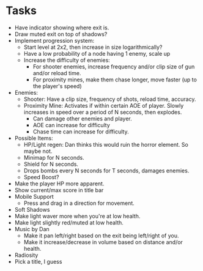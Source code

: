 Tasks
=====

 * Have indicator showing where exit is.
 * Draw muted exit on top of shadows?
 * Implement progression system:
    * Start level at 2x2, then increase in size logarithmically?
    * Have a low probability of a node having 1 enemy, scale up
    * Increase the difficulty of enemies:
        * For shooter enemies, increase frequency and/or clip size of gun and/or reload time.
        * For proximity mines, make them chase longer, move faster (up to the player's speed)
 * Enemies:
    * Shooter: Have a clip size, frequency of shots, reload time, accuracy.
    * Proximity Mine: Activates if within certain AOE of player.  Slowly increases in speed over a period of N seconds, then explodes.  
        * Can damage other enemies and player.
        * AOE can increase for difficulty
        * Chase time can increase for difficulty.
 * Possible Items: 
    * HP/Light regen: Dan thinks this would ruin the horror element.  So maybe not.
    * Minimap for N seconds.
    * Shield for N seconds.
    * Drops bombs every N seconds for T seconds, damages enemies.
    * Speed Boost?
 * Make the player HP more apparent.
 * Show current/max score in title bar
 * Mobile Support 
    * Press and drag in a direction for movement.
 * Soft Shadows
 * Make light waver more when you're at low health.
 * Make light slightly red/muted at low health.
 * Music by Dan
    * Make it pan left/right based on the exit being left/right of you.
    * Make it increase/decrease in volume based on distance and/or health.
 * Radiosity
 * Pick a title, I guess